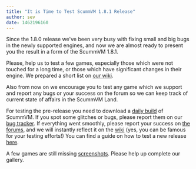 ```yaml
---
title: "It is Time to Test ScummVM 1.8.1 Release"
author: sev
date: 1462196160
---
```


Since the 1.8.0 release we've been very busy with fixing small and big bugs in the newly supported engines, and now we are almost ready to present you the result in a form of the ScummVM 1.8.1.

Please, help us to test a few games, especially those which were not touched for a long time, or those which have significant changes in their engine. We prepared a short list on [our wiki](http://wiki.scummvm.org/index.php/Release_Testing/1.8.1).

Also from now on we encourage you to test any game which we support and report any bugs or your success on the forum so we can keep track of current state of affairs in the ScummVM Land.

For testing the pre-release you need to download a [daily build](/downloads/#daily) of ScummVM. If you spot some glitches or bugs, please report them on our [bug tracker](http://bugs.scummvm.org/). If everything went smoothly, please report your success on [the forums](http://forums.scummvm.org/viewtopic.php?t=14077), and we will instantly reflect it on the [wiki](http://wiki.scummvm.org/index.php/Release_Testing/1.8.1) (yes, you can be famous for your testing efforts!) You can find a guide on how to test a new release [here](http://wiki.scummvm.org/index.php/Release_Testing).

A few games are still missing [screenshots](http://wiki.scummvm.org/index.php/Screenshots). Please help up complete our gallery.
